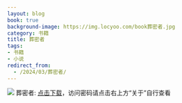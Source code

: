```yaml
---
layout: blog
book: true
background-image: https://img.locyoo.com/book葬密者.jpg
category: 书籍
title: 葬密者
tags:
- 书籍
- 小说
redirect_from:
  - /2024/03/葬密者/
---
```

![](https://img.locyoo.com/book葬密者.jpg)
葬密者: <a name = "ref1" href="https://url18.ctfile.com/f/50983618-1060770553-779730?p=3619">点击下载</a>，访问密码请点击右上方“关于”自行查看